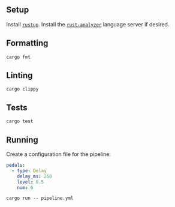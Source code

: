 ## Setup

Install [`rustup`](https://rustup.rs/). Install the [`rust-analyzer`](https://rust-analyzer.github.io) language server if desired.

## Formatting

```shell
cargo fmt
```

## Linting

```shell
cargo clippy
```

## Tests

```shell
cargo test
```

## Running

Create a configuration file for the pipeline:

```yaml
pedals:
  - type: Delay
    delay_ms: 250
    level: 0.5
    num: 6
```

```shell
cargo run -- pipeline.yml
```

